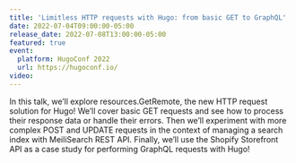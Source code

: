 ```yaml
---
title: 'Limitless HTTP requests with Hugo: from basic GET to GraphQL'
date: 2022-07-04T09:00:00-05:00 
release_date: 2022-07-08T13:00:00-05:00
featured: true
event: 
  platform: HugoConf 2022
  url: https://hugoconf.io/
video:
---
```


In this talk, we’ll explore resources.GetRemote, the new HTTP request solution for Hugo! We’ll cover basic GET requests and see how to process their response data or handle their errors. Then we’ll experiment with more complex POST and UPDATE requests in the context of managing a search index with MeiliSearch REST API. Finally, we’ll use the Shopify Storefront API as a case study for performing GraphQL requests with Hugo!